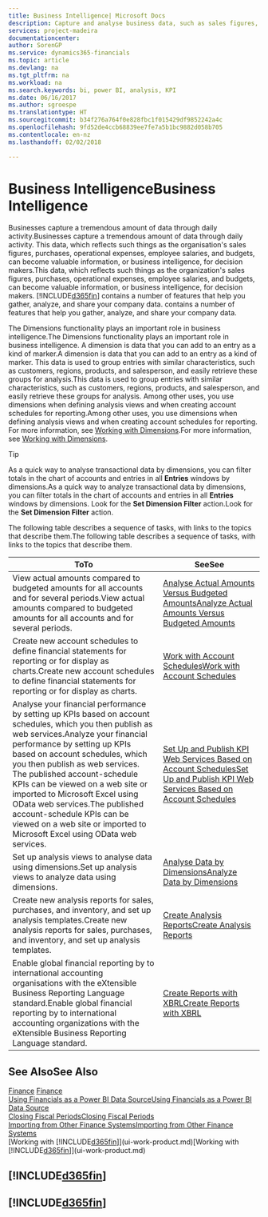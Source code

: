 ```yaml
---
title: Business Intelligence| Microsoft Docs
description: Capture and analyse business data, such as sales figures, purchases, operational expenses, employee salaries, and budgets, that can be valuable information for business intelligence or for decision making.
services: project-madeira
documentationcenter: 
author: SorenGP
ms.service: dynamics365-financials
ms.topic: article
ms.devlang: na
ms.tgt_pltfrm: na
ms.workload: na
ms.search.keywords: bi, power BI, analysis, KPI
ms.date: 06/16/2017
ms.author: sgroespe
ms.translationtype: HT
ms.sourcegitcommit: b34f276a764f0e828fbc1f015429df9852242a4c
ms.openlocfilehash: 9fd52de4ccb68839ee7fe7a5b1bc9882d058b705
ms.contentlocale: en-nz
ms.lasthandoff: 02/02/2018

---
```

# <a name="business-intelligence"></a><span data-ttu-id="cdcc7-103">Business Intelligence</span><span class="sxs-lookup"><span data-stu-id="cdcc7-103">Business Intelligence</span></span>
<span data-ttu-id="cdcc7-104">Businesses capture a tremendous amount of data through daily activity.</span><span class="sxs-lookup"><span data-stu-id="cdcc7-104">Businesses capture a tremendous amount of data through daily activity.</span></span> <span data-ttu-id="cdcc7-105">This data, which reflects such things as the organisation's sales figures, purchases, operational expenses, employee salaries, and budgets, can become valuable information, or business intelligence, for decision makers.</span><span class="sxs-lookup"><span data-stu-id="cdcc7-105">This data, which reflects such things as the organization's sales figures, purchases, operational expenses, employee salaries, and budgets, can become valuable information, or business intelligence, for decision makers.</span></span> [!INCLUDE[d365fin](includes/d365fin_md.md)]<span data-ttu-id="cdcc7-106"> contains a number of features that help you gather, analyze, and share your company data.</span><span class="sxs-lookup"><span data-stu-id="cdcc7-106"> contains a number of features that help you gather, analyze, and share your company data.</span></span>

<span data-ttu-id="cdcc7-107">The Dimensions functionality plays an important role in business intelligence.</span><span class="sxs-lookup"><span data-stu-id="cdcc7-107">The Dimensions functionality plays an important role in business intelligence.</span></span> <span data-ttu-id="cdcc7-108">A dimension is data that you can add to an entry as a kind of marker.</span><span class="sxs-lookup"><span data-stu-id="cdcc7-108">A dimension is data that you can add to an entry as a kind of marker.</span></span> <span data-ttu-id="cdcc7-109">This data is used to group entries with similar characteristics, such as customers, regions, products, and salesperson, and easily retrieve these groups for analysis.</span><span class="sxs-lookup"><span data-stu-id="cdcc7-109">This data is used to group entries with similar characteristics, such as customers, regions, products, and salesperson, and easily retrieve these groups for analysis.</span></span> <span data-ttu-id="cdcc7-110">Among other uses, you use dimensions  when defining analysis views and when creating account schedules for reporting.</span><span class="sxs-lookup"><span data-stu-id="cdcc7-110">Among other uses, you use dimensions  when defining analysis views and when creating account schedules for reporting.</span></span> <span data-ttu-id="cdcc7-111">For more information, see [Working with Dimensions](finance-dimensions.md).</span><span class="sxs-lookup"><span data-stu-id="cdcc7-111">For more information, see [Working with Dimensions](finance-dimensions.md).</span></span>

> [!TIP]
> <span data-ttu-id="cdcc7-112">As a quick way to analyse transactional data by dimensions, you can filter totals in the chart of accounts and entries in all **Entries** windows by dimensions.</span><span class="sxs-lookup"><span data-stu-id="cdcc7-112">As a quick way to analyze transactional data by dimensions, you can filter totals in the chart of accounts and entries in all **Entries** windows by dimensions.</span></span> <span data-ttu-id="cdcc7-113">Look for the **Set Dimension Filter** action.</span><span class="sxs-lookup"><span data-stu-id="cdcc7-113">Look for the **Set Dimension Filter** action.</span></span>  

<span data-ttu-id="cdcc7-114">The following table describes a sequence of tasks, with links to the topics that describe them.</span><span class="sxs-lookup"><span data-stu-id="cdcc7-114">The following table describes a sequence of tasks, with links to the topics that describe them.</span></span>  

| <span data-ttu-id="cdcc7-115">To</span><span class="sxs-lookup"><span data-stu-id="cdcc7-115">To</span></span> | <span data-ttu-id="cdcc7-116">See</span><span class="sxs-lookup"><span data-stu-id="cdcc7-116">See</span></span> |
| --- | --- |
|<span data-ttu-id="cdcc7-117">View actual amounts compared to budgeted amounts for all accounts and for several periods.</span><span class="sxs-lookup"><span data-stu-id="cdcc7-117">View actual amounts compared to budgeted amounts for all accounts and for several periods.</span></span>|[<span data-ttu-id="cdcc7-118">Analyse Actual Amounts Versus Budgeted Amounts</span><span class="sxs-lookup"><span data-stu-id="cdcc7-118">Analyze Actual Amounts Versus Budgeted Amounts</span></span>](bi-how-analyze-actual-versus-budget.md)|
|<span data-ttu-id="cdcc7-119">Create new account schedules to define financial statements for reporting or for display as charts.</span><span class="sxs-lookup"><span data-stu-id="cdcc7-119">Create new account schedules to define financial statements for reporting or for display as charts.</span></span>|[<span data-ttu-id="cdcc7-120">Work with Account Schedules</span><span class="sxs-lookup"><span data-stu-id="cdcc7-120">Work with Account Schedules</span></span>](bi-how-work-account-schedule.md)|
|<span data-ttu-id="cdcc7-121">Analyse your financial performance by setting up KPIs based on account schedules, which you then publish as web services.</span><span class="sxs-lookup"><span data-stu-id="cdcc7-121">Analyze your financial performance by setting up KPIs based on account schedules, which you then publish as web services.</span></span> <span data-ttu-id="cdcc7-122">The published account-schedule KPIs can be viewed on a web site or imported to Microsoft Excel using OData web services.</span><span class="sxs-lookup"><span data-stu-id="cdcc7-122">The published account-schedule KPIs can be viewed on a web site or imported to Microsoft Excel using OData web services.</span></span>|[<span data-ttu-id="cdcc7-123">Set Up and Publish KPI Web Services Based on Account Schedules</span><span class="sxs-lookup"><span data-stu-id="cdcc7-123">Set Up and Publish KPI Web Services Based on Account Schedules</span></span>](bi-how-to-set-up-and-publish-kpi-web-services-based-on-account-schedules.md)|
|<span data-ttu-id="cdcc7-124">Set up analysis views to analyse data using dimensions.</span><span class="sxs-lookup"><span data-stu-id="cdcc7-124">Set up analysis views to analyze data using dimensions.</span></span>|[<span data-ttu-id="cdcc7-125">Analyse Data by Dimensions</span><span class="sxs-lookup"><span data-stu-id="cdcc7-125">Analyze Data by Dimensions</span></span>](bi-how-analyze-data-dimension.md)|
|<span data-ttu-id="cdcc7-126">Create new analysis reports for sales, purchases, and inventory, and set up analysis templates.</span><span class="sxs-lookup"><span data-stu-id="cdcc7-126">Create new analysis reports for sales, purchases, and inventory, and set up analysis templates.</span></span>|[<span data-ttu-id="cdcc7-127">Create Analysis Reports</span><span class="sxs-lookup"><span data-stu-id="cdcc7-127">Create Analysis Reports</span></span>](bi-how-create-analysis-views-reports.md)|
|<span data-ttu-id="cdcc7-128">Enable global financial reporting by to international accounting organisations with the eXtensible Business Reporting Language standard.</span><span class="sxs-lookup"><span data-stu-id="cdcc7-128">Enable global financial reporting by to international accounting organizations with the eXtensible Business Reporting Language standard.</span></span>|[<span data-ttu-id="cdcc7-129">Create Reports with XBRL</span><span class="sxs-lookup"><span data-stu-id="cdcc7-129">Create Reports with XBRL</span></span>](bi-create-reports-with-xbrl.md)|

## <a name="see-also"></a><span data-ttu-id="cdcc7-130">See Also</span><span class="sxs-lookup"><span data-stu-id="cdcc7-130">See Also</span></span>
<span data-ttu-id="cdcc7-131">[Finance](finance.md)  </span><span class="sxs-lookup"><span data-stu-id="cdcc7-131">[Finance](finance.md)  </span></span>  
[<span data-ttu-id="cdcc7-132">Using Financials as a Power BI Data Source</span><span class="sxs-lookup"><span data-stu-id="cdcc7-132">Using Financials as a Power BI Data Source</span></span>](across-how-use-financials-data-source-powerbi.md)  
[<span data-ttu-id="cdcc7-133">Closing Fiscal Periods</span><span class="sxs-lookup"><span data-stu-id="cdcc7-133">Closing Fiscal Periods</span></span>](year-close-years-periods.md)  
[<span data-ttu-id="cdcc7-134">Importing from Other Finance Systems</span><span class="sxs-lookup"><span data-stu-id="cdcc7-134">Importing from Other Finance Systems</span></span>](upload-data.md)  
<span data-ttu-id="cdcc7-135">[Working with [!INCLUDE[d365fin](includes/d365fin_md.md)]](ui-work-product.md)</span><span class="sxs-lookup"><span data-stu-id="cdcc7-135">[Working with [!INCLUDE[d365fin](includes/d365fin_md.md)]](ui-work-product.md)</span></span>

## [!INCLUDE[d365fin](includes/free_trial_md.md)]  
## [!INCLUDE[d365fin](includes/training_link_md.md)]

